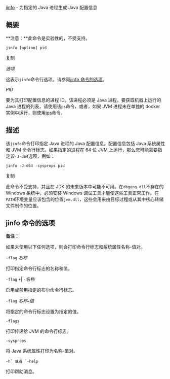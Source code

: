 [jinfo](https://docs.oracle.com/en/java/javase/16/docs/specs/man/jinfo.html) - 为指定的 Java 进程生成 Java 配置信息

 

## 概要

**注意：**此命令是实验性的，不受支持。

```shell
jinfo [option] pid
```

复制

*选项*

这表示`jinfo`命令行选项。请参阅[jinfo 命令的选项](https://dev.java/learn/jinfo---generating-java-configuration-information/#options-for-the-jinfo-command)。

*PID*

要为其打印配置信息的进程 ID。该进程必须是 Java 进程。要获取机器上运行的 Java 进程的列表，请使用该`ps`命令，或者，如果 JVM 进程未在单独的 docker 实例中运行，则使用[jps](https://dev.java/learn/jps---listing-your-instrumented-jvms/)命令。

 

## 描述

该`jinfo`命令打印指定 Java 进程的 Java 配置信息。配置信息包括 Java 系统属性和 JVM 命令行标志。如果指定的进程在 64 位 JVM 上运行，那么您可能需要指定该`-J-d64`选项，例如：

```she
jinfo -J-d64 -sysprops pid
```

复制

此命令不受支持，并且在 JDK 的未来版本中可能不可用。在`dbgeng.dll`不存在的Windows 系统中，必须安装 Windows 调试工具才能使这些工具正常工作。在`PATH`环境变量应该包含的位置`jvm.dll`，这些会用来由目标过程或从其中核心转储文件制作的位置。

 

## jinfo 命令的选项

**备注：**

如果未使用以下任何选项，则会打印命令行标志和系统属性名称-值对。

`-flag` *名称*

打印指定命令行标志的名称和值。

`-flag` `+`| `-`*名称*

启用或禁用指定的布尔命令行标志。

`-flag` *名称*`=`*值*

将指定的命令行标志设置为指定的值。

```
-flags
```

打印传递给 JVM 的命令行标志。

```
-sysprops
```

将 Java 系统属性打印为名称-值对。

```
-h` 或者 `-help
```

打印帮助消息。